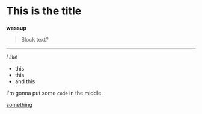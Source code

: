 # This is the title

**wassup**

> Block text?

---

*I like*
- this
- this
- and this

I'm gonna put some `code` in the middle.

[something](https://williamflang.github.io/cse15l-lab-reports/misc/something.html)
